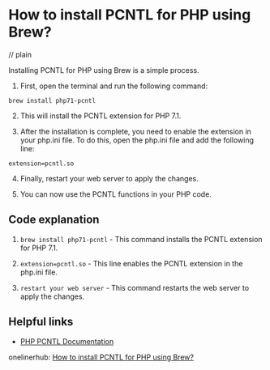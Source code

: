 # How to install PCNTL for PHP using Brew?
// plain

Installing PCNTL for PHP using Brew is a simple process.

1. First, open the terminal and run the following command:
```
brew install php71-pcntl
```
2. This will install the PCNTL extension for PHP 7.1.

3. After the installation is complete, you need to enable the extension in your php.ini file. To do this, open the php.ini file and add the following line:
```
extension=pcntl.so
```
4. Finally, restart your web server to apply the changes.

5. You can now use the PCNTL functions in your PHP code.

## Code explanation


1. `brew install php71-pcntl` - This command installs the PCNTL extension for PHP 7.1.

2. `extension=pcntl.so` - This line enables the PCNTL extension in the php.ini file.

3. `restart your web server` - This command restarts the web server to apply the changes.

## Helpful links

- [PHP PCNTL Documentation](https://www.php.net/manual/en/book.pcntl.php)

onelinerhub: [How to install PCNTL for PHP using Brew?](https://onelinerhub.com/php-pcntl/how-to-install-pcntl-for-php-using-brew)